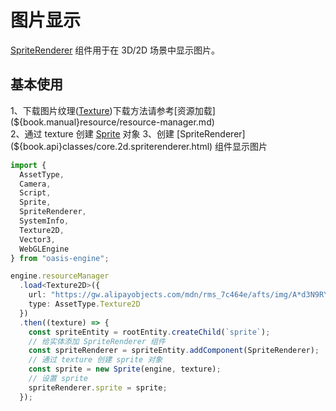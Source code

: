 # 图片显示

[SpriteRenderer](${book.api}classes/core.spriterenderer.html) 组件用于在 3D/2D 场景中显示图片。

## 基本使用

1、下载图片纹理([Texture](${book.manual}resource/texture.md))下载方法请参考[资源加载](${book.manual}resource/resource-manager.md)    
2、通过 texture 创建 [Sprite](${book.api}classes/core.2d.sprite.html) 对象    
3、创建 [SpriteRenderer](${book.api}classes/core.2d.spriterenderer.html) 组件显示图片

```typescript
import {
  AssetType,
  Camera,
  Script,
  Sprite,
  SpriteRenderer,
  SystemInfo,
  Texture2D,
  Vector3,
  WebGLEngine
} from "oasis-engine";

engine.resourceManager
  .load<Texture2D>({
    url: "https://gw.alipayobjects.com/mdn/rms_7c464e/afts/img/A*d3N9RYpcKncAAAAAAAAAAAAAARQnAQ",
    type: AssetType.Texture2D
  })
  .then((texture) => {
    const spriteEntity = rootEntity.createChild(`sprite`);
    // 给实体添加 SpriteRenderer 组件
    const spriteRenderer = spriteEntity.addComponent(SpriteRenderer);
    // 通过 texture 创建 sprite 对象
    const sprite = new Sprite(engine, texture);
    // 设置 sprite
    spriteRenderer.sprite = sprite;
  });
```

